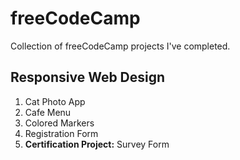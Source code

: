 # freeCodeCamp
Collection of freeCodeCamp projects I've completed.

## Responsive Web Design
1. Cat Photo App
2. Cafe Menu
3. Colored Markers
4. Registration Form
5. <b>Certification Project:</b> Survey Form
